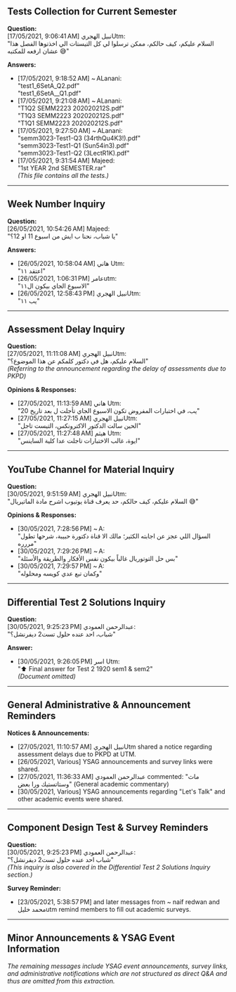 ## Tests Collection for Current Semester

**Question:**  
[17/05/2021, 9:06:41 AM] نبيل الهجريUtm:  
"السلام عليكم، كيف حالكم، ممكن ترسلوا لي كل التيستات الي اخذتوها الفصل هذا عشان ارفعه للمكتبه 😅"

**Answers:**  
- [17/05/2021, 9:18:52 AM] ~ ALanani:  
  "test1_6SetA_Q2.pdf"  
  "test1_6SetA__Q1.pdf"  
- [17/05/2021, 9:21:08 AM] ~ ALanani:  
  "T1Q2 SEMM2223 202020212S.pdf"  
  "T1Q3 SEMM2223 202020212S.pdf"  
  "T1Q1 SEMM2223 202020212S.pdf"  
- [17/05/2021, 9:27:50 AM] ~ ALanani:  
  "semm3023-Test1-Q3 (34rthQu4K3!).pdf"  
  "semm3023-Test1-Q1 (Sun54in3).pdf"  
  "semm3023-Test1-Q2 (3LectR1K).pdf"  
- [17/05/2021, 9:31:54 AM] Majeed:  
  "1st YEAR 2nd SEMESTER.rar"  
  *(This file contains all the tests.)*

---

## Week Number Inquiry

**Question:**  
[26/05/2021, 10:54:26 AM] Majeed:  
"يا شباب، نحنا ب ايش من اسبوع 11 او 12؟"

**Answers:**  
- [26/05/2021, 10:58:04 AM] هاني Utm:  
  "اعتقد ١١"  
- [26/05/2021, 1:06:31 PM] عامرutm:  
  "الاسبوع الجاي بيكون ال١١"  
- [26/05/2021, 12:58:43 PM] نبيل الهجريUtm:  
  "يب ١١"

---

## Assessment Delay Inquiry

**Question:**  
[27/05/2021, 11:11:08 AM] نبيل الهجريUtm:  
"السلام عليكم، هل في دكتور كلمكم عن هذا الموضوع؟"  
*(Referring to the announcement regarding the delay of assessments due to PKPD)*

**Opinions & Responses:**  
- [27/05/2021, 11:13:59 AM] هاني Utm:  
  "يب، في اختبارات المفروض تكون الاسبوع الجاي تأجلت ل بعد تاريخ 20"  
- [27/05/2021, 11:27:15 AM] نبيل الهجريUtm:  
  "الحين سالت الدكتور الاكترونكس، التيست تاجل"  
- [27/05/2021, 11:27:48 AM] هيثم Utm:  
  "ايوة، غالب الاختبارات تاجلت عدا كلية الساينس"

---

## YouTube Channel for Material Inquiry

**Question:**  
[30/05/2021, 9:51:59 AM] نبيل الهجريUtm:  
"السلام عليكم، كيف حالكم، حد يعرف قناة يوتيوب اشرح مادة الماتيريال 😅"

**Opinions & Responses:**  
- [30/05/2021, 7:28:56 PM] ~ A:  
  "السؤال اللي عجز عن اجابته الكثير؛ مالك الا قناة دكتورة حبيبة، شرحها تطول مررره"  
- [30/05/2021, 7:29:26 PM] ~ A:  
  "بس حل التوتوريال غالباً بيكون نفس الأفكار والطريقة والأسئلة"  
- [30/05/2021, 7:29:57 PM] ~ A:  
  "وكمان تبع عدي كويسه ومحلوله"

---

## Differential Test 2 Solutions Inquiry

**Question:**  
[30/05/2021, 9:25:23 PM] عبدالرحمن العمودي:  
"شباب، احد عنده حلول تست2 ديفرنشل؟"

**Answer:**  
- [30/05/2021, 9:26:05 PM] اسر Utm:  
  "⬆️ Final answer for Test 2 1920 sem1 & sem2"  
  *(Document omitted)*

---

## General Administrative & Announcement Reminders

**Notices & Announcements:**  
- [27/05/2021, 11:10:57 AM] نبيل الهجريUtm shared a notice regarding assessment delays due to PKPD at UTM.  
- [26/05/2021, Various] YSAG announcements and survey links were shared.  
- [27/05/2021, 11:36:33 AM] عبدالرحمن العمودي commented: "ماث وستاتستيك ورا بعض" (General academic commentary)  
- [30/05/2021, Various] YSAG announcements regarding "Let's Talk" and other academic events were shared.

---

## Component Design Test & Survey Reminders

**Question:**  
[30/05/2021, 9:25:23 PM] عبدالرحمن العمودي:  
"شباب احد عنده حلول تست2 ديفرنشل؟"  
*(This inquiry is also covered in the Differential Test 2 Solutions Inquiry section.)*

**Survey Reminder:**  
- [23/05/2021, 5:38:57 PM] and later messages from ~ naif redwan and محمد خليلutm remind members to fill out academic surveys.

---

## Minor Announcements & YSAG Event Information

*The remaining messages include YSAG event announcements, survey links, and administrative notifications which are not structured as direct Q&A and thus are omitted from this extraction.*
